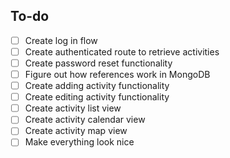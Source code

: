 ## To-do

- [ ] Create log in flow
- [ ] Create authenticated route to retrieve activities
- [ ] Create password reset functionality
- [ ] Figure out how references work in MongoDB
- [ ] Create adding activity functionality
- [ ] Create editing activity functionality
- [ ] Create activity list view
- [ ] Create activity calendar view
- [ ] Create activity map view
- [ ] Make everything look nice
